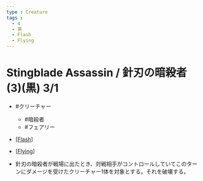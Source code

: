 ```yaml
---
type : Creature
tags : 
  - 4
  - 黒
  - Flash
  - Flying
---
```

# Stingblade Assassin / 針刃の暗殺者 (3)(黒) 3/1

* #クリーチャー
  * #暗殺者
  * #フェアリー

* [[Flash]]
* [[Flying]]
* 針刃の暗殺者が戦場に出たとき、対戦相手がコントロールしていてこのターンにダメージを受けたクリーチャー1体を対象とする。それを破壊する。


[//begin]: # "Autogenerated link references for markdown compatibility"
[Flash]: ../../KeywordAbilities/Flash.md "Flash / 瞬速"
[Flying]: ../../KeywordAbilities/Flying.md "Flying / 飛行"
[//end]: # "Autogenerated link references"
